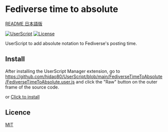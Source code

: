 # Fediverse time to absolute

[README 日本語版](./README_ja.md)

[![UserScript](https://img.shields.io/badge/Framework-UserScript-blue.svg)](https://en.wikipedia.org/wiki/Userscript)
[![License](https://img.shields.io/github/license/hidao80/UserScript)](/LICENSE)

UserScript to add absolute notation to Fediverse's posting time.  

## Install
After installing the UserScript Manager extension, go to https://github.com/hidao80/UserScript/blob/main/FediverseTimeToAbsolute/FediverseTimeToAbsolute.user.js and click the "Raw" button on the outer frame of the source code.

or [Click to install](https://github.com/hidao80/UserScript/raw/main/FediverseTimeToAbsolute/FediverseTimeToAbsolute.user.js)

## Licence

[MIT](/LICENSE)
